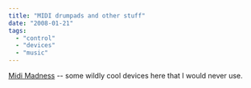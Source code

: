 ```yaml
---
title: "MIDI drumpads and other stuff"
date: "2008-01-21"
tags: 
  - "control"
  - "devices"
  - "music"
---
```


[Midi Madness](http://www.oliviertravers.com/archives/2008/01/20/midi-madness/index.php?atom "Midi Madness") -- some wildly cool devices here that I would never use.
